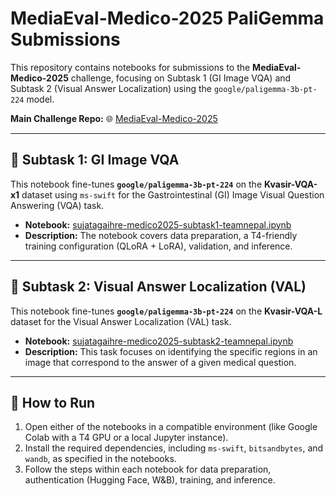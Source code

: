 # MediaEval-Medico-2025 PaliGemma Submissions

This repository contains notebooks for submissions to the **MediaEval-Medico-2025** challenge, focusing on Subtask 1 (GI Image VQA) and Subtask 2 (Visual Answer Localization) using the `google/paligemma-3b-pt-224` model.

**Main Challenge Repo:** 🌐 [MediaEval-Medico-2025](https://github.com/simula/MediaEval-Medico-2025)

---

## 🏥 Subtask 1: GI Image VQA

This notebook fine-tunes **`google/paligemma-3b-pt-224`** on the **Kvasir-VQA-x1** dataset using `ms-swift` for the Gastrointestinal (GI) Image Visual Question Answering (VQA) task.

* **Notebook:** [sujatagaihre-medico2025-subtask1-teamnepal.ipynb](https://github.com/sujata-gaihre/MediaEval-Medico-2025-paligemma/blob/master/sujatagaihre-medico2025-subtask1-teamnepal.ipynb)
* **Description:** The notebook covers data preparation, a T4-friendly training configuration (QLoRA + LoRA), validation, and inference.

---

## 🏥 Subtask 2: Visual Answer Localization (VAL)

This notebook fine-tunes **`google/paligemma-3b-pt-224`** on the **Kvasir-VQA-L** dataset for the Visual Answer Localization (VAL) task.

* **Notebook:** [sujatagaihre-medico2025-subtask2-teamnepal.ipynb](https://github.com/sujata-gaihre/MediaEval-Medico-2025-paligemma/blob/master/sujatagaihre-medico2025-subtask2-teamnepal.ipynb)
* **Description:** This task focuses on identifying the specific regions in an image that correspond to the answer of a given medical question.

---

## 🚀 How to Run

1.  Open either of the notebooks in a compatible environment (like Google Colab with a T4 GPU or a local Jupyter instance).
2.  Install the required dependencies, including `ms-swift`, `bitsandbytes`, and `wandb`, as specified in the notebooks.
3.  Follow the steps within each notebook for data preparation, authentication (Hugging Face, W&B), training, and inference.
